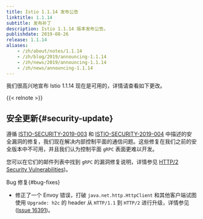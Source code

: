 ```yaml
---
title: Istio 1.1.14 发布公告
linktitle: 1.1.14
subtitle: 发布补丁
description: Istio 1.1.14 版本发布公告。
publishdate: 2019-08-26
release: 1.1.14
aliases:
    - /zh/about/notes/1.1.14
    - /zh/blog/2019/announcing-1.1.14
    - /zh/news/2019/announcing-1.1.14
    - /zh/news/announcing-1.1.14
---
```


我们很高兴地宣布 Istio 1.1.14 现在是可用的，详情请查看如下更改。

{{< relnote >}}

## 安全更新{#security-update}

遵循 [ISTIO-SECURITY-2019-003](/zh/news/security/istio-security-2019-003/)
和 [ISTIO-SECURITY-2019-004](/zh/news/security/istio-security-2019-004/) 中描述的安全漏洞的修复，我们现在解决内部控制平面的通信问题。这些修复在我们之前的安全版本中不可用，并且我们认为控制平面 `gRPC` 表面更难以开发。

您可以在它们的邮件列表中找到 `gRPC` 的漏洞修复说明，详情参见 [HTTP/2 Security Vulnerabilities](https://groups.google.com/forum/#!topic/grpc-io/w5jPamxdda4))。

Bug 修复{#bug-fixes}

- 修正了一个 Envoy 错误，打破 `java.net.http.HttpClient` 和其他客户端试图使用 `Upgrade: h2c` 的 header 从 `HTTP/1.1` 到 `HTTP/2` 进行升级，详情参见 ([Issue 16391](https://github.com/istio/istio/issues/16391))。
